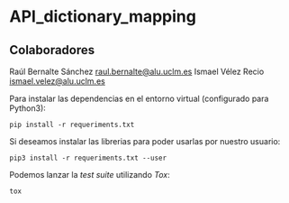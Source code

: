 # API_dictionary_mapping

## Colaboradores
Raúl Bernalte Sánchez raul.bernalte@alu.uclm.es
Ismael Vélez Recio ismael.velez@alu.uclm.es

Para instalar las dependencias en el entorno virtual (configurado para Python3):
```shell
pip install -r requeriments.txt
```

Si deseamos instalar las librerias para poder usarlas por nuestro usuario:
```shell
pip3 install -r requeriments.txt --user
```

Podemos lanzar la *test suite* utilizando *Tox*:
```shell
tox
```
